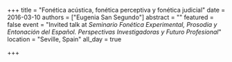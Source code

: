 +++
title = "Fonética acústica, fonética perceptiva y fonética judicial"
date = 2016-03-10
authors = ["Eugenia San Segundo"]
abstract = ""
featured = false
event = "Invited talk at *Seminario Fon&#233;tica Experimental, Prosodia y Entonaci&#243;n del Espa&#241;ol. Perspectivas Investigadoras y Futuro Profesional*"
location = "Seville, Spain"
all_day = true

+++

